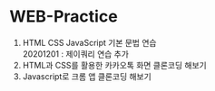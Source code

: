# WEB-Practice
1. HTML CSS JavaScript 기본 문법 연습   
  20201201 : 제이쿼리 연습 추가
2. HTML과 CSS를 활용한 카카오톡 화면 클론코딩 해보기
3. Javascript로 크롬 앱 클론코딩 해보기
